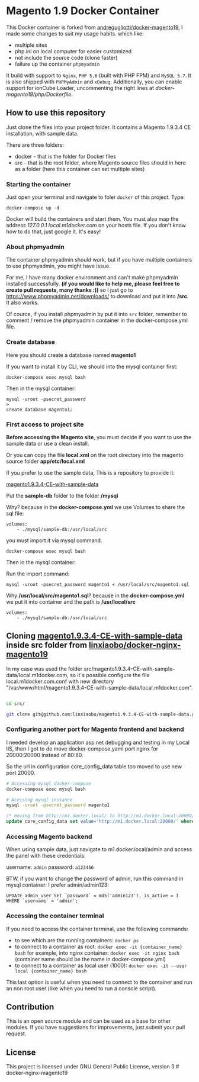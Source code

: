 # Magento 1.9 Docker Container

This Docker container is forked from [andregugliotti/docker-magento19](https://github.com/andregugliotti/docker-magento19), I made some changes to suit my usage habits. which like:
* multiple sites
* php.ini on local computer for easier customized
* not include the source code (clone faster)
* failure up the container `phpmyadmin`

It build with support to `Nginx`, `PHP 5.6` (built with PHP FPM) and `MySQL 5.7`. It is also shipped with `PHPMyAdmin` and `xDebug`. Additionally, you can enable support for ionCube Loader, uncommenting the right lines at _docker-magento19/php/Dockerfile_.

## How to use this repository

Just clone the files into your project folder. It contains a Magento 1.9.3.4 CE installation, with sample data.

There are three folders:

- docker - that is the folder for Docker files
- src - that is the root folder, where Magento source files should in here as a folder (here this container can set multiple sites)

### Starting the container

Just open your terminal and navigate to foler `docker` of this project. Type:

`docker-compose up -d`

Docker will build the containers and start them. You must also map the address _127.0.0.1 local.m1docker.com_ on your hosts file. If you don't know how to do that, just google it. It's easy!

### About phpmyadmin 

The container phpmyadmin should work, but if you have multiple containers to use phpmyadmin, you might have issue.

For me, I have many docker environment and can't make phpmyadmin installed successfully. **(if you would like to help me, please feel free to create pull requests, many thanks :))** so I just go to https://www.phpmyadmin.net/downloads/ to download and put it into **/src**. It also works. 

Of cource, if you install phpmyadmin by put it into `src` folder, remember to comment / remove the phpmyadmin container in the docker-compose.yml file.

### Create database

Here you should create a database named **magento1**

If you want to install it by CLI, we should into the mysql container first:
```
docker-compose exec mysql bash

```
Then in the mysql container:
```
mysql -uroot -psecret_password
>
create database magento1;
```


### First access to project site

**Before accessing the Magento site**, you must decide if you want to use the sample data or use a clean install.

Or you can copy the file **local.xml** on the root directory into the magento source folder **app/etc/local.xml**

If you prefer to use the sample data, This is a repository to provide it:

[magento1.9.3.4-CE-with-sample-data](https://github.com/linxiaobo/magento1.9.3.4-CE-with-sample-data)

Put the **sample-db** folder to the folder **/mysql**

Why? because in the **docker-compose.yml** we use Volumes to share the sql file:

```
volumes:
    - ./mysql/sample-db:/usr/local/src
```

you must import it via mysql command. 
```
docker-compose exec mysql bash

```
Then in the mysql container:

Run the import command:
```
mysql -uroot -psecret_password magento1 < /usr/local/src/magento1.sql
```

Why **/usr/local/src/magento1.sql**? because in the **docker-compose.yml** we put it into container and the path is **/usr/local/src**
```
volumes:
    - ./mysql/sample-db:/usr/local/src
```

## Cloning [magento1.9.3.4-CE-with-sample-data](https://github.com/linxiaobo/magento1.9.3.4-CE-with-sample-data) inside src folder from [linxiaobo/docker-nginx-magento19](https://github.com/linxiaobo/docker-nginx-magento19)

In my case was used the folder src/magento1.9.3.4-CE-with-sample-data/local.m1docker.com, so it´s possible configure the file local.m1docker.com.conf with new directory "/var/www/html/magento1.9.3.4-CE-with-sample-data/local.m1docker.com".

``` bash

cd src/ 

git clone git@github.com:linxiaobo/magento1.9.3.4-CE-with-sample-data.git

```

### Configuring another port for Magento frontend and backend

I needed develop an application asp.net debugging and testing in my Local IIS, then I got to do move docker-compose.yaml port nginx for 20000:20000 instead of 80:80. 

So the url in configuration core_config_data table too moved to use new port 20000.

``` powershell
# Accessing mysql docker-compose 
docker-compose exec mysql bash

```

``` bash 
# Acessing mysql instance
mysql -uroot -psecret_password magento1

``` 

``` sql 
/* moving from http://m1.docker.local/ to http://m1.docker.local:20000/ */
update core_config_data set value='http://m1.docker.local:20000/' where config_id in (1529, 1530);

``` 

### Accessing Magento backend

When using sample data, just navigate to m1.docker.local/admin and access the panel with these credentials:

username: `admin`
password: `a123456`

BTW, if you want to change the password of admin, run this command in mysql container:
I prefer admin/admin123:

```
UPDATE admin_user SET `password` = md5('admin123'), is_active = 1 WHERE `username` = 'admin';
```

### Accessing the container terminal

If you need to access the container terminal, use the following commands:

- to see which are the running containers: `docker ps`
- to connect to a container as root: `docker exec -it {container_name} bash`
for example, into nginx container: `docker exec -it nginx bash`  (container name should be the name in docker-compose.yml)
- to connect to a container as local user (1000): `docker exec -it --user local {container_name} bash`

This last option is useful when you need to connect to the container and run an non root user (like when you need to run a console script).

## Contribution

This is an open source module and can be used as a base for other modules. If you have suggestions for improvements, just submit your pull request.

## License

This project is licensed under GNU General Public License, version 3.# docker-nginx-magento19
